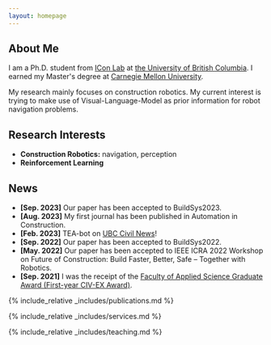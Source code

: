 ```yaml
---
layout: homepage
---
```


## About Me

I am a Ph.D. student from [ICon Lab](https://intelconstructlab.github.io/index.html) at [the University of British Columbia](https://www.ubc.ca/). I earned my Master's degree at [Carnegie Mellon University](https://www.cmu.edu/). 

My research mainly focuses on construction robotics. My current interest is trying to make use of Visual-Language-Model as prior information for robot navigation problems.

## Research Interests

- **Construction Robotics:** navigation, perception
- **Reinforcement Learning** 

## News

- **[Sep. 2023]** Our paper has been accepted to BuildSys2023.
- **[Aug. 2023]** My first journal has been published in Automation in Construction.
- **[Feb. 2023]** TEA-bot on [UBC Civil News](https://civil.ubc.ca/professor-zhengbo-zou-leverages-robotics-to-enhance-building-efficiency/)!
- **[Sep. 2022]** Our paper has been accepted to BuildSys2022.
- **[May. 2022]** Our paper has been accepted to IEEE ICRA 2022 Workshop on Future of Construction: Build Faster, Better, Safe – Together with Robotics.
- **[Sep. 2021]** I was the receipt of the [Faculty of Applied Science Graduate Award (First-year CIV-EX Award)](https://students.ubc.ca/enrolment/finances/award-search/vancouver/faculty-applied-science/general/6434).

{% include_relative _includes/publications.md %}

{% include_relative _includes/services.md %}

{% include_relative _includes/teaching.md %}
